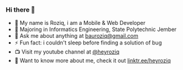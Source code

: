 ### Hi there 👋

- 🔭 My name is Roziq, i am a Mobile & Web Developer
- 🌱 Majoring in Informatics Engineering, State Polytechnic Jember
- 💬 Ask me about anything at bauroziq@gmail.com
- ⚡ Fun fact: i couldn't sleep before finding a solution of bug
- 📺 Visit my youtube channel at [@heyroziq](https://youtube.com/@heyroziq)
- 🤙 Want to know more about me, check it out [linktr.ee/heyroziq](https://linktr.ee/heyroziq)
